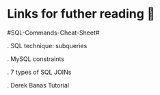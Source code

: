 # Links for futher reading 🔬

#SQL-Commands-Cheat-Sheet#

. SQL technique: subqueries

. MySQL constraints

. 7 types of SQL JOINs

. Derek Banas Tutorial 


